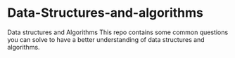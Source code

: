 # Data-Structures-and-algorithms
Data structures and Algorithms
This repo contains some common questions you can solve to have a better understanding of data structures and algorithms.
